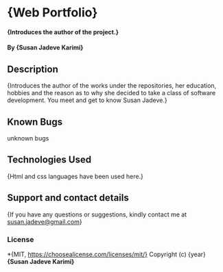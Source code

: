 # {Web Portfolio}
#### {Introduces the author of the project.}
#### By **{Susan Jadeve Karimi}**
## Description
{Introduces the author of the works under the repositories, her education, hobbies and the reason as to why she decided to take a class of software development. You meet and get to know Susan Jadeve.}
## Known Bugs
unknown bugs
## Technologies Used
{Html and css languages have been used here.}
## Support and contact details
{If you have any questions or suggestions, kindly contact me at susan.jadeve@gmail.com}
### License
*{MIT, https://choosealicense.com/licenses/mit/}
Copyright (c) {year} **{Susan Jadeve Karimi}**
  